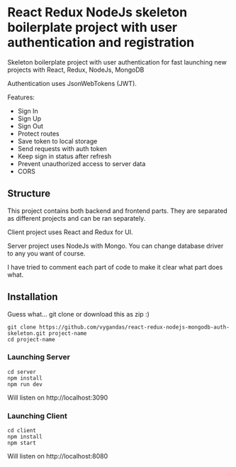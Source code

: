 # React Redux NodeJs skeleton boilerplate project with user authentication and registration

Skeleton boilerplate project with user authentication for fast
launching new projects with React, Redux, NodeJs, MongoDB

Authentication uses JsonWebTokens (JWT).

Features:

* Sign In
* Sign Up
* Sign Out
* Protect routes
* Save token to local storage
* Send requests with auth token
* Keep sign in status after refresh
* Prevent unauthorized access to server data
* CORS

## Structure

This project contains both backend and frontend parts. They are separated
as different projects and can be ran separately.

Client project uses React and Redux for UI.

Server project uses NodeJs with Mongo. You can change database driver to any
you want of course.

I have tried to comment each part of code to make it clear what part does what.

## Installation

Guess what... git clone or download this as zip :)

```
git clone https://github.com/vygandas/react-redux-nodejs-mongodb-auth-skeleton.git project-name
cd project-name
```

### Launching Server

```
cd server
npm install
npm run dev
```

Will listen on http://localhost:3090

### Launching Client

```
cd client
npm install
npm start
```

Will listen on http://localhost:8080
